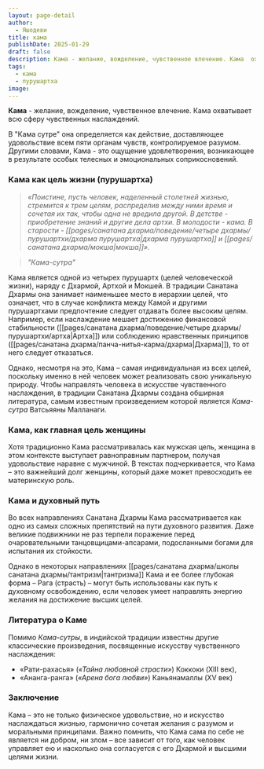 ```yaml
---
layout: page-detail
author:
  - Яшодеви
title: кама
publishDate: 2025-01-29
draft: false
description: Кама - желание, вожделение, чувственное влечение. Кама  охватывает всю сферу чувственных наслаждений.
tags:
  - кама
  - пурушартха
image:
---
```

**Кама** - желание, вожделение, чувственное влечение. Кама  охватывает всю сферу чувственных наслаждений.

В "Кама сутре" она определяется как действие, доставляющее удовольствие всем пяти органам чувств, контролируемое разумом. Другими словами, Кама - это ощущение удовлетворения, возникающее в результате особых телесных и эмоциональных соприкосновений.

### Кама как цель жизни (пурушартха)

>*«Поистине, пусть человек, наделенный столетней жизнью, стремится к трем целям, распределив между ними время и сочетая их так, чтобы одна не вредила другой. В детстве - приобретение знаний и другие дела артхи. В молодости - кама. В старости - [[pages/санатана дхарма/поведение/четыре дхармы/пурушартхи/дхарма пурушартха|дхарма пурушартха]] и [[pages/санатана дхарма/мокша|мокша]]».*
 
>*"Кама-сутра"*

Кама является одной из четырех пурушартх (целей человеческой жизни), наряду с Дхармой, Артхой и Мокшей. В традиции Санатана Дхармы она занимает наименьшее место в иерархии целей, что означает, что в случае конфликта между Камой и другими пурушартхами предпочтение следует отдавать более высоким целям. Например, если наслаждение мешает достижению финансовой стабильности ([[pages/санатана дхарма/поведение/четыре дхармы/пурушартхи/артха|Артха]]) или соблюдению нравственных принципов ([[pages/санатана дхарма/панча-нитья-карма/дхарма|Дхарма]]), то от него следует отказаться.

Однако, несмотря на это, Кама – самая индивидуальная из всех целей, поскольку именно в ней человек может реализовать свою уникальную природу. Чтобы направлять человека в искусстве чувственного наслаждения, в традиции Санатана Дхармы создана обширная литература, самым известным произведением которой является _Кама-сутра_ Ватсьяяны Малланаги.

### Кама, как главная цель женщины

Хотя традиционно Кама рассматривалась как мужская цель, женщина в этом контексте выступает равноправным партнером, получая удовольствие наравне с мужчиной. В текстах подчеркивается, что Кама – это важнейший долг женщины, который даже может превосходить ее материнскую роль.

### Кама и духовный путь

Во всех направлениях Санатана Дхармы Кама рассматривается как одно из самых сложных препятствий на пути духовного развития. Даже великие подвижники не раз терпели поражение перед очаровательными танцовщицами-апсарами, подосланными богами для испытания их стойкости.

Однако в некоторых направлениях [[pages/санатана дхарма/школы санатана дхармы/тантризм|тантризма]] Кама и ее более глубокая форма – Рага (страсть) – могут быть использованы как путь к духовному освобождению, если человек умеет направлять энергию желания на достижение высших целей.

### Литература о Каме

Помимо _Кама-сутры_, в индийской традиции известны другие классические произведения, посвященные искусству чувственного наслаждения:

- «Рати-рахасья» (_«Тайна любовной страсти»_) Коккоки (XIII век),
- «Ананга-ранга» (_«Арена бога любви»_) Каньянамаллы (XV век)

### Заключение

Кама – это не только физическое удовольствие, но и искусство наслаждаться жизнью, гармонично сочетая желания с разумом и моральными принципами. Важно помнить, что Кама сама по себе не является ни добром, ни злом – все зависит от того, как человек управляет ею и насколько она согласуется с его Дхармой и высшими целями жизни.